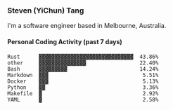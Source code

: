 ### Steven (YiChun) Tang

I'm a software engineer based in Melbourne, Australia.

#### Personal Coding Activity (past 7 days)
```
Rust      ▓▓▓▓▓▓▓▓▓▓▓▓▓▓▓▓▓▓▓▓▓▓▓▓▓▓▓▓▓▓  43.86%
other     ▓▓▓▓▓▓▓▓▓▓▓▓▓▓▓                 22.40%
Bash      ▓▓▓▓▓▓▓▓▓                       14.24%
Markdown  ▓▓▓                              5.51%
Docker    ▓▓▓                              5.13%
Python    ▓▓                               3.36%
Makefile  ▓                                2.92%
YAML      ▓                                2.58%
```
